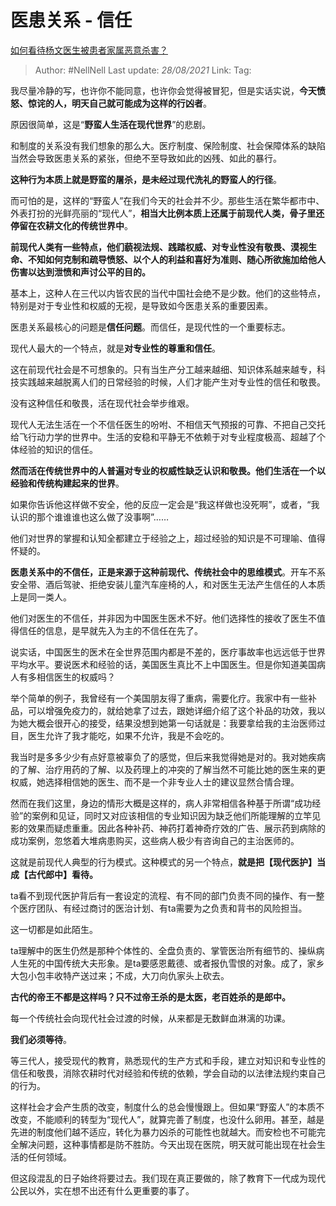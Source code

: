 # 医患关系 - 信任
[如何看待杨文医生被患者家属恶意杀害？](https://www.zhihu.com/question/363236770/answer/953645561)

> Author: #NellNell 
> Last update: *28/08/2021* 
> Link:
> Tag:   

我尽量冷静的写，也许你不能同意，也许你会觉得被冒犯，但是实话实说，**今天愤怒、惊诧的人，明天自己就可能成为这样的行凶者**。

原因很简单，这是“**野蛮人生活在现代世界**”的悲剧。

和制度的关系没有我们想象的那么大。医疗制度、保险制度、社会保障体系的缺陷当然会导致医患关系的紧张，但绝不至导致如此的凶残、如此的暴行。

**这种行为本质上就是野蛮的屠杀，是未经过现代洗礼的野蛮人的行径**。

而可怕的是，这样的“野蛮人”在我们今天的社会并不少。那些生活在繁华都市中、外表打扮的光鲜亮丽的“现代人”，**相当大比例本质上还属于前现代人类，骨子里还停留在农耕文化的传统世界中**。

**前现代人类有一些特点，他们藐视法规、践踏权威、对专业性没有敬畏、漠视生命、不知如何克制和疏导愤怒、以个人的利益和喜好为准则、随心所欲施加给他人伤害以达到泄愤和声讨公平的目的。**

基本上，这种人在三代以内皆农民的当代中国社会绝不是少数。他们的这些特点，特别是对于专业性和权威的无视，是导致如今医患关系的重要因素。

医患关系最核心的问题是**信任问题**。而信任，是现代性的一个重要标志。

现代人最大的一个特点，就是**对专业性的尊重和信任**。

这在前现代社会是不可想象的。只有当生产分工越来越细、知识体系越来越专，科技实践越来越脱离人们的日常经验的时候，人们才能产生对专业性的信任和敬畏。

没有这种信任和敬畏，活在现代社会举步维艰。

现代人无法生活在一个不信任医生的吩咐、不相信天气预报的可靠、不把自己交托给飞行动力学的世界中。生活的安稳和平静无不依赖于对专业程度极高、超越了个体经验的知识的信任。

**然而活在传统世界中的人普遍对专业的权威性缺乏认识和敬畏。他们生活在一个以经验和传统构建起来的世界**。

如果你告诉他这样做不安全，他的反应一定会是“我这样做也没死啊”，或者，“我认识的那个谁谁谁也这么做了没事啊”……

他们对世界的掌握和认知全都建立于经验之上，超过经验的知识是不可理喻、值得怀疑的。

**医患关系中的不信任，正是来源于这种前现代、传统社会中的思维模式**。开车不系安全带、酒后驾驶、拒绝安装儿童汽车座椅的人，和对医生无法产生信任的人本质上是同一类人。

他们对医生的不信任，并非因为中国医生医术不好。他们选择性的接收了医生不值得信任的信息，是早就先入为主的不信任在先了。

说实话，中国医生的医术在全世界范围内都是不差的，医疗事故率也远远低于世界平均水平。要说医术和经验的话，美国医生真比不上中国医生。但是你知道美国病人有多相信医生的权威吗？

举个简单的例子，我曾经有一个美国朋友得了重病，需要化疗。我家中有一些补品，可以增强免疫力的，就给她拿了过去，跟她详细介绍了这个补品的功效，我以为她大概会很开心的接受，结果没想到她第一句话就是：我要拿给我的主治医师过目，医生允许了我才能吃，如果不允许，我是不会吃的。

我当时是多多少少有点好意被辜负了的感觉，但后来我觉得她是对的。我对她疾病的了解、治疗用药的了解、以及药理上的冲突的了解当然不可能比她的医生来的更权威，她选择相信她的医生、而不是一个非专业人士的建议显然合情合理。

然而在我们这里，身边的情形大概是这样的，病人非常相信各种基于所谓“成功经验”的案例和见证，同时又对应该相信的专业知识因为缺乏他们所能理解的立竿见影的效果而疑虑重重。因此各种补药、神药打着神奇疗效的广告、展示药到病除的成功案例，忽悠着大堆病患购买，这些病人极少有咨询自己的主治医师的。

这就是前现代人典型的行为模式。这种模式的另一个特点，**就是把【现代医护】当成【古代郎中】看待。**

ta看不到现代医护背后有一套设定的流程、有不同的部门负责不同的操作、有一整个医疗团队、有经过商讨的医治计划、有ta需要为之负责和背书的风险担当。

这一切都是如此陌生。

ta理解中的医生仍然是那种个体性的、全盘负责的、掌管医治所有细节的、操纵病人生死的中国传统大夫形象。是ta要感恩戴德、或者报仇雪恨的对象。成了，家乡大包小包丰收特产送过来；不成，大刀向仇家头上砍去。

**古代的帝王不都是这样吗？只不过帝王杀的是太医，老百姓杀的是郎中。**

每一个传统社会向现代社会过渡的时候，从来都是无数鲜血淋漓的功课。

**我们必须等待**。

等三代人，接受现代的教育，熟悉现代的生产方式和手段，建立对知识和专业性的信任和敬畏，消除农耕时代对经验和传统的依赖，学会自动的以法律法规约束自己的行为。

这样社会才会产生质的改变，制度什么的总会慢慢跟上。但如果“野蛮人”的本质不改变，不能顺利的转型为“现代人”，就算完善了制度，也没什么卵用。甚至，越是先进的制度他们越不适应，转化为暴力凶杀的可能性也就越大。而安检也不可能完全解决问题，这种事情都是防不胜防。今天出现在医院，明天就可能出现在社会生活的任何领域。

但这段混乱的日子始终将要过去。我们现在真正要做的，除了教育下一代成为现代公民以外，实在想不出还有什么更重要的事了。